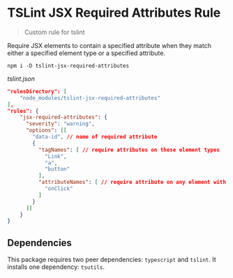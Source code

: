 # TSLint JSX Required Attributes Rule

> Custom rule for tslint

Require JSX elements to contain a specified attribute when they match either a specified element type or a specified attribute.

```shell
npm i -D tslint-jsx-required-attributes
```

_tslint.json_

```json
"rulesDirectory": [
    "node_modules/tslint-jsx-required-attributes"
],
"rules": {
    "jsx-required-attributes": {
      "severity": "warning",
      "options": [[
        "data-id", // name of required attribute
        {
          "tagNames": [ // require attributes on these element types
            "Link",
            "a",
            "button"
          ],
          "attributeNames": [ // require attribute on any element with these attributes
            "onClick"
          ]
        }
      ]]
    }
}
```

## Dependencies

This package requires two peer dependencies: `typescript` and `tslint`. It installs one dependency: `tsutils`.
